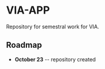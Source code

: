 # VIA-APP
Repository for semestral work for VIA.

## Roadmap
 - **October 23** -- repository created
